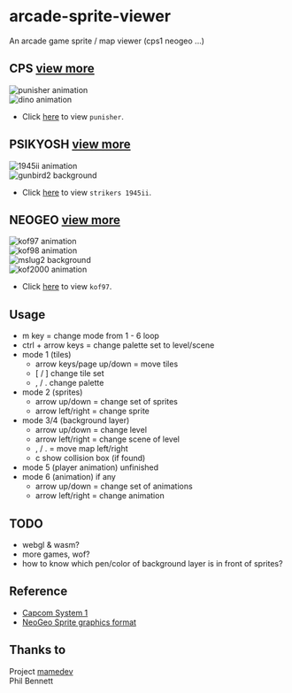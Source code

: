 # arcade-sprite-viewer
An arcade game sprite / map viewer (cps1 neogeo ...)

## CPS [view more](https://github.com/bombzj/arcade-sprite-viewer/tree/master/cps)
![punisher animation](https://raw.githubusercontent.com/bombzj/arcade-sprite-viewer/master/res/punisheranim.gif)<br/>
![dino animation](https://raw.githubusercontent.com/bombzj/arcade-sprite-viewer/master/res/animdino.gif)<br/>

* Click [here](https://bombzj.github.io/arcade-sprite-viewer/?punisher) to view `punisher`.

## PSIKYOSH [view more](https://github.com/bombzj/arcade-sprite-viewer/tree/master/psi)
![1945ii animation](https://raw.githubusercontent.com/bombzj/arcade-sprite-viewer/master/res/anim1945ii.gif)<br/>
![gunbird2 background](https://raw.githubusercontent.com/bombzj/arcade-sprite-viewer/master/res/mapgunbird2.png)<br/>

* Click [here](https://bombzj.github.io/arcade-sprite-viewer/?1945ii) to view `strikers 1945ii`.

## NEOGEO [view more](https://github.com/bombzj/arcade-sprite-viewer/tree/master/neo)
![kof97 animation](https://raw.githubusercontent.com/bombzj/arcade-sprite-viewer/master/res/animkof97.gif)<br/>
![kof98 animation](https://raw.githubusercontent.com/bombzj/arcade-sprite-viewer/master/res/animkof98.gif)<br/>
![mslug2 background](https://raw.githubusercontent.com/bombzj/arcade-sprite-viewer/master/res/map3mslug2.gif)<br/>
![kof2000 animation](https://raw.githubusercontent.com/bombzj/arcade-sprite-viewer/master/res/animkof2000.gif)<br/>

* Click [here](https://bombzj.github.io/arcade-sprite-viewer/?kof97) to view `kof97`.

## Usage
* m key = change mode from 1 - 6 loop
* ctrl + arrow keys = change palette set to level/scene
* mode 1 (tiles)
  * arrow keys/page up/down = move tiles
  * \[ / \] change tile set
  * , / . change palette
* mode 2 (sprites)
  * arrow up/down = change set of sprites
  * arrow left/right = change sprite
* mode 3/4 (background layer)
  * arrow up/down = change level
  * arrow left/right = change scene of level
  * , / . = move map left/right
  * c show collision box (if found)
* mode 5 (player animation) unfinished
* mode 6 (animation) if any
  * arrow up/down = change set of animations
  * arrow left/right = change animation

## TODO
* webgl & wasm?
* more games, wof?
* how to know which pen/color of background layer is in front of sprites?

## Reference
* [Capcom System 1](https://patpend.net/technical/arcade/cps1.html)
* [NeoGeo Sprite graphics format](https://wiki.neogeodev.org/index.php?title=Sprite_graphics_format)

## Thanks to
Project [mamedev](https://github.com/mamedev/mame)<br/>
Phil Bennett
